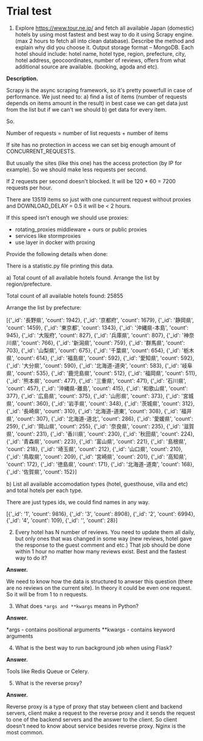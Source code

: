 # Trial test

1. Explore https://www.tour.ne.jp/ and fetch all available Japan (domestic) hotels by using most
fastest and best way to do it using Scrapy engine. (max 2 hours to fetch all into clean database).
Describe the method and explain why did you choose it. Output storage format – MongoDB. Each
hotel should include: hotel name, hotel type, region, prefecture, city, hotel address, geocoordinates,
number of reviews, offers from what additional source are available. (booking, agoda and etc).

**Description.**

Scrapy is the async scraping framework, so it's pretty powerfull in case of performance. We just need to:
a) find a list of items (number of requests depends on items amount in the result)
in best case we can get data just from the list but if we can't we should
b) get data for every item.

So.

Number of requests = number of list requests + number of items

If site has no protection in access we can set big enough amount of CONCURRENT_REQUESTS.

But usually the sites (like this one) has the access protection (by IP for example). So we should make less requests per second. 



If 2 requests per second doesn't blocked. It will be 120 * 60 = 7200 requests per hour. 

There are 13519 items so just with one cuncurrent request without proxies and DOWNLOAD_DELAY = 0.5 it will be < 2 hours.

If this speed isn't enough we should use proxies: 
 * rotating_proxies middleware + ours or public proxies
 * services like stormproxies
 * use layer in docker with proxing
 
Provide the following details when done:

There is a statistic.py file printing this data.

a) Total count of all available hotels found. Arrange the list by region/prefecture.

Total count of all available hotels found: 25855

Arrange the list by prefecture:

[{'_id': '長野県', 'count': 1942},
 {'_id': '京都府', 'count': 1679},
 {'_id': '静岡県', 'count': 1459},
 {'_id': '東京都', 'count': 1343},
 {'_id': '沖縄県-本島', 'count': 945},
 {'_id': '大阪府', 'count': 827},
 {'_id': '兵庫県', 'count': 807},
 {'_id': '神奈川県', 'count': 766},
 {'_id': '新潟県', 'count': 759},
 {'_id': '群馬県', 'count': 703},
 {'_id': '山梨県', 'count': 675},
 {'_id': '千葉県', 'count': 654},
 {'_id': '栃木県', 'count': 614},
 {'_id': '福島県', 'count': 592},
 {'_id': '愛知県', 'count': 592},
 {'_id': '大分県', 'count': 590},
 {'_id': '北海道-道央', 'count': 583},
 {'_id': '岐阜県', 'count': 535},
 {'_id': '鹿児島県', 'count': 512},
 {'_id': '福岡県', 'count': 511},
 {'_id': '熊本県', 'count': 477},
 {'_id': '三重県', 'count': 471},
 {'_id': '石川県', 'count': 457},
 {'_id': '沖縄県-離島', 'count': 415},
 {'_id': '和歌山県', 'count': 377},
 {'_id': '広島県', 'count': 375},
 {'_id': '山形県', 'count': 373},
 {'_id': '宮城県', 'count': 360},
 {'_id': '岩手県', 'count': 348},
 {'_id': '茨城県', 'count': 312},
 {'_id': '長崎県', 'count': 310},
 {'_id': '北海道-道東', 'count': 308},
 {'_id': '福井県', 'count': 307},
 {'_id': '北海道-道北', 'count': 286},
 {'_id': '愛媛県', 'count': 259},
 {'_id': '岡山県', 'count': 255},
 {'_id': '奈良県', 'count': 235},
 {'_id': '滋賀県', 'count': 231},
 {'_id': '香川県', 'count': 230},
 {'_id': '秋田県', 'count': 224},
 {'_id': '青森県', 'count': 223},
 {'_id': '富山県', 'count': 221},
 {'_id': '島根県', 'count': 218},
 {'_id': '埼玉県', 'count': 212},
 {'_id': '山口県', 'count': 210},
 {'_id': '鳥取県', 'count': 209},
 {'_id': '宮崎県', 'count': 201},
 {'_id': '高知県', 'count': 172},
 {'_id': '徳島県', 'count': 171},
 {'_id': '北海道-道南', 'count': 168},
 {'_id': '佐賀県', 'count': 152}]

b) List all available accomodation types (hotel, guesthouse, villa and etc) and total hotels per each
type.

There are just types ids, we could find names in any way.

[{'_id': '1', 'count': 9816},
 {'_id': '3', 'count': 8908},
 {'_id': '2', 'count': 6994},
 {'_id': '4', 'count': 109},
 {'_id': '', 'count': 28}]

2. Every hotel has N number of reviews. You need to update them all daily, but only ones that was
changed in some way (new reviews, hotel gave the response to the guest comment and etc.) That
job should be done within 1 hour no matter how many reviews exist. Best and the fastest way to do
it?

**Answer.**

We need to know how the data is structured to anwser this question (there are no reviews on the current site). 
In theory it could be even one request.
So it will be from 1 to n requests.

3. What does `*args and **kwargs` means in Python?

**Answer.**

*args - contains positional arguments
**kwargs - contains keyword arguments

4. What is the best way to run background job when using Flask?

**Answer.**

Tools like Redis Queue or Celery.

5. What is the reverse proxy?

**Answer.**

Reverse proxy is a type of proxy that stay between client and backend servers, client make a request to the reverse proxy and 
it sends the request to one of the backend servers and the answer to the client. So client doesn't need to know about service
besides reverse proxy. Nginx is the most common.